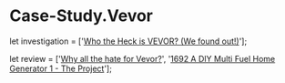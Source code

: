 # Case-Study.Vevor
let investigation = ['[Who the Heck is VEVOR? (We found out!)](https://youtu.be/69OHLIKYJb8)'];

let review = ['[Why all the hate for Vevor?](https://youtu.be/-wEshvhpLWU)', '[1692 A DIY Multi Fuel Home Generator 1 - The Project](https://youtu.be/Q2CZ1YMZ5_0)'];
